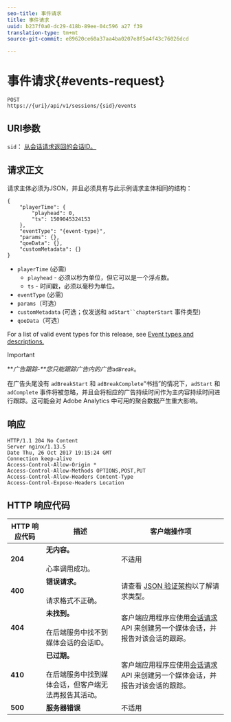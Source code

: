 ```yaml
---
seo-title: 事件请求
title: 事件请求
uuid: b237f0a0-dc29-418b-89ee-04c596 a27 f39
translation-type: tm+mt
source-git-commit: e89620ce60a37aa4ba0207e8f5a4f43c76026dcd

---
```



# 事件请求{#events-request}

```
POST 
https://{uri}/api/v1/sessions/{sid}/events 
```

## URI参数

`sid`： [从会话请求返回的会话ID。](/help/media-collection-api/mc-api-ref/mc-api-sessions-req.md)

## 请求正文

请求主体必须为JSON，并且必须具有与此示例请求主体相同的结构：

```
{ 
    "playerTime": { 
        "playhead": 0, 
        "ts": 1509045324153 
    }, 
    "eventType": "{event-type}", 
    "params": {}, 
    "qoeData": {}, 
    "customMetadata": {} 
}
```

* `playerTime` (必需)
   * `playhead` - 必须以秒为单位，但它可以是一个浮点数。
   * `ts` - 时间戳，必须以毫秒为单位。
* `eventType` (必需)
* `params`（可选）
* `customMetadata` (可选；仅发送和 `adStart``chapterStart` 事件类型)
* `qoeData`（可选）

For a list of valid event types for this release, see [Event types and descriptions.](/help/media-collection-api/mc-api-ref/mc-api-event-types.md)

>[!IMPORTANT]
>
>***广告跟踪-**您只能跟踪广告内的广告`adBreak`*。
>
>在广告头尾没有 `adBreakStart` 和 `adBreakComplete`“书挡”的情况下，`adStart` 和 `adComplete` 事件将被忽略，并且会将相应的广告持续时间作为主内容持续时间进行跟踪。这可能会对 Adobe Analytics 中可用的聚合数据产生重大影响。

## 响应

```
HTTP/1.1 204 No Content 
Server nginx/1.13.5 
Date Thu, 26 Oct 2017 19:15:24 GMT 
Connection keep-alive 
Access-Control-Allow-Origin * 
Access-Control-Allow-Methods OPTIONS,POST,PUT 
Access-Control-Allow-Headers Content-Type 
Access-Control-Expose-Headers Location
```

## HTTP 响应代码

| HTTP 响应代码 | 描述 | 客户端操作项 |
|---|---|---|
| **204** | **无内容。**<br/><br/>心率调用成功。 | 不适用 |
| **400** | **错误请求。**<br/><br/>请求格式不正确。 | 请查看 [JSON 验证架构](/help/media-collection-api/mc-api-ref/mc-api-json-validation.md)以了解请求类型。 |
| **404** | **未找到。**<br/><br/>在后端服务中找不到媒体会话的会话ID。 | 客户端应用程序应使用[会话请求](/help/media-collection-api/mc-api-ref/mc-api-sessions-req.md) API 来创建另一个媒体会话，并报告对该会话的跟踪。 |
| **410** | **已过期。**<br/><br/>在后端服务中找到媒体会话，但客户端无法再报告其活动。 | 客户端应用程序应使用[会话请求](/help/media-collection-api/mc-api-ref/mc-api-sessions-req.md) API 来创建另一个媒体会话，并报告对该会话的跟踪。 |
| **500** | **服务器错误** | 不适用 |

